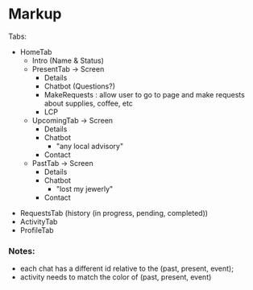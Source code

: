 # Markup

Tabs:
- HomeTab
    - Intro (Name & Status)
    - PresentTab -> Screen
      - Details
      - Chatbot (Questions?)
      - MakeRequests : allow user to go to page and make requests about supplies, coffee, etc
      - LCP
    - UpcomingTab -> Screen
      - Details
      - Chatbot
        - "any local advisory"
      - Contact
    - PastTab -> Screen
      - Details
      - Chatbot
        - "lost my jewerly"
      - Contact
<!-- - CharriotTab -->
- RequestsTab (history (in progress, pending, completed))
- ActivityTab
- ProfileTab


### Notes: 
- each chat has a different id relative to the (past, present, event);
- activity needs to match the color of (past, present, event)